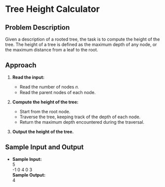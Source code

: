 # Tree Height Calculator

## Problem Description

Given a description of a rooted tree, the task is to compute the height of the tree. The height of a tree is defined as the maximum depth of any node, or the maximum distance from a leaf to the root.

## Approach

1. **Read the input:**
   - Read the number of nodes 𝑛.
   - Read the parent nodes of each node.

2. **Compute the height of the tree:**
   - Start from the root node.
   - Traverse the tree, keeping track of the depth of each node.
   - Return the maximum depth encountered during the traversal.

3. **Output the height of the tree.**

## Sample Input and Output

- **Sample Input:**<br>
5<br>
-1 0 4 0 3<br>
**Sample Output:**<br>
4
